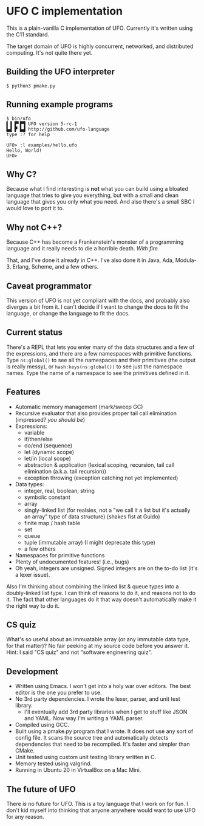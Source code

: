 # UFO C implementation

This is a plain-vanilla C implementation of UFO. Currently it's written using the C11 standard.

The target domain of UFO is highly concurrent, networked, and distributed computing. It's not quite there yet.

## Building the UFO interpreter

```
$ python3 pmake.py
```

## Running example programs

```
$ bin/ufo
▌▐ ▛▘▛▜ UFO version 5-rc-1
▙▟ ▛ ▙▟ http://github.com/ufo-language
type :? for help

UFO> :l examples/hello.ufo
Hello, World!
UFO> 
```

## Why C?

Because what I find interesting is **not** what you can build using a bloated language that tries to give you everything, but with a small and clean language that gives you only what you need. And also there's a small SBC I would love to port it to.

## Why not C++?

Because C++ has become a Frankenstein's monster of a programming language and it really needs to die a horrible death. *With fire.*

That, and I've done it already in C++. I've also done it in Java, Ada, Modula-3, Erlang, Scheme, and a few others.

## Caveat programmator

This version of UFO is not yet compliant with the docs, and probably also diverges a bit from it. I can't decide if I want to change the docs to fit the language, or change the language to fit the docs.

## Current status

There's a REPL that lets you enter many of the data structures and a few of the expressions, and there are a few namespaces with primitive functions. Type `ns:global()` to see all the namespaces and their primitives (the output is really messy), or `hash:keys(ns:global())` to see just the namespace names. Type the name of a namespace to see the primitives defined in it.

## Features

* Automatic memory management (mark/sweep GC)
* Recursive evaluator that also provides proper tail call elimination (impressed? *you should be*)
* Expressions:
  * variable
  * if/then/else
  * do/end (sequence)
  * let (dynamic scope)
  * let/in (local scope)
  * abstraction & application (lexical scoping, recursion, tail call elimination (a.k.a. tail recursion))
  * exception throwing (exception catching not yet implemented)
* Data types:
  * integer, real, boolean, string
  * symbolic constant
  * array
  * singly-linked list (for realsies, not a "we call it a list but it's actually an array" type of data structure) (shakes fist at Guido)
  * finite map / hash table
  * set
  * queue
  * tuple (immutable array) (I might deprecate this type)
  * a few others
* Namespaces for primitive functions
* Plenty of undocumented features! (i.e., bugs)
* Oh yeah, integers are unsigned. Signed integers are on the to-do list (it's a lexer issue).

Also I'm thinking about combining the linked list & queue types into a doubly-linked list type. I can think of reasons to do it, and reasons not to do it. The fact that other languages do it that way doesn't automatically make it the right way to do it.

## CS quiz

What's so useful about an immuatable array (or any immutable data type, for that matter)? No fair peeking at my source code before you answer it. Hint: I said "CS quiz" and not "software engineering quiz".

## Development

* Written using Emacs. I won't get into a holy war over editors. The best editor is the one you prefer to use.
* No 3rd party dependencies. I wrote the lexer, parser, and unit test library.
  * I'll eventually add 3rd party libraries when I get to stuff like JSON and YAML. Now way I'm writing a YAML parser.
* Compiled using GCC.
* Built using a pmake.py program that I wrote. It does not use any sort of config file. It scans the source tree and automatically detects dependencies that need to be recompiled. It's faster and simpler than CMake.
* Unit tested using custom unit testing library written in C.
* Memory tested using valgrind.
* Running in Ubuntu 20 in VirtualBox on a Mac Mini.

## The future of UFO

There *is* no future for UFO. This is a toy language that I work on for fun. I don't kid myself into thinking that anyone anywhere would want to use UFO for any reason.
